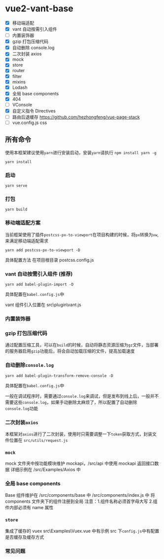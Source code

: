 # vue2-vant-base

- [x] 移动端适配
- [x] vant 自动按需引入组件
- [ ] 内置装饰器
- [x] gzip 打包压缩代码
- [x] 自动删除 console.log
- [x] 二次封装 axios
- [x] mock
- [x] store
- [x] router
- [x] filter
- [x] mixins
- [x] Lodash
- [x] 全局 base components
- [x] 404
- [ ] VConsole
- [x] 自定义指令 Directives
- [ ] 路由后退缓存 https://github.com/hezhongfeng/vue-page-stack
- [ ] vue.config.js css

## 所有命令

使用本框架建议使用`yarn`进行安装启动，安装`yarn`请执行 `npm install yarn -g`

```安装
yarn install
```

### 启动

```
yarn serve
```

### 打包

```
yarn build
```

### 移动端适配方案

当前框架使用了插件`postcss-px-to-viewport`在项目构建的时候，将`px`转换为`vw`,来满足移动端适配需求

```
yarn add postcss-px-to-viewport -D
```

具体配置方法 在项目根目录 postcss.config.js

### vant 自动按需引入组件 (推荐)

```
yarn add babel-plugin-import -D
```

具体配置在`babel.config.js`中

vant 组件引入位置在 src\plugin\vant.js

### 内置装饰器

### gzip 打包压缩代码

通过配置压缩工具，可以在`build`的时候，自动将静态资源压缩为`gz`文件，当部署的服务器启用`gzip`功能后，将会自动加载压缩的文件，提高加载速度

### 自动删除`console.log`

```
yarn add babel-plugin-transform-remove-console -D
```

具体配置在`babel.config.js`中

一般在调试程序时，需要通过`console.log`来调试，但是发布到线上后，一般并不需要这些`console.log`，如果手动删除太麻烦了，所以配置了自动删除`console.log`功能

### 二次封装`axios`

本框架对`axios`进行了二次封装，使用时只需要调整一下`token`获取方式，封装文件位置在 `src/utils/request.js`

### `mock`

mock 文件夹中按功能模块维护 mockapi，/src/api 中使用 mockapi 返回接口数据
详细示例在 /src/Examples/Axios 中

### 全局 base components

Base 组件维护在 /src/components/base 中
/src/components/index.js 中 将 components 文件夹下的组件注册到全局
注意：1.组件名称必须首字母大写 2.组件内部必须有 name 属性

### `store`

集成了缓存的 vuex
src\Examples\Vuex.vue 中有示例
src 下`config.js`中有配置是否缓存及缓存方式

### 常见问题
